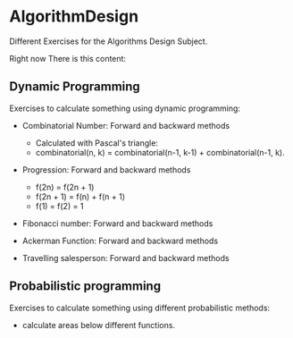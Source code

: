 # AlgorithmDesign
Different Exercises for the Algorithms Design Subject.

Right now There is this content:

## Dynamic Programming
Exercises to calculate something using dynamic programming:

- Combinatorial Number: Forward and backward methods
  - Calculated with Pascal's triangle:
   - combinatorial(n, k) = combinatorial(n-1, k-1) + combinatorial(n-1, k).

- Progression: Forward and backward methods
  - f(2n) = f(2n + 1)
  - f(2n + 1) = f(n) + f(n + 1)
  - f(1) = f(2) = 1
  
- Fibonacci number: Forward and backward methods

- Ackerman Function: Forward and backward methods

- Travelling salesperson: Forward and backward methods

## Probabilistic programming
Exercises to calculate something using different probabilistic methods:
  - calculate areas below different functions.
